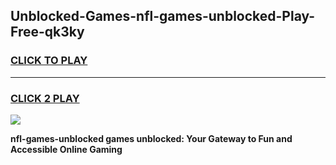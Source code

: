 
## Unblocked-Games-nfl-games-unblocked-Play-Free-qk3ky
<h3>
<a href="https://premium76.site?title=nfl-games-unblocked&ref=21A">CLICK TO PLAY</a></h3>
<hr>

<h3>
<a href="https://premium76.site?title=nfl-games-unblocked&ref=21A">CLICK 2 PLAY</a>
  
</h3>

<a href="https://premium76.site?title=nfl-games-unblocked&ref=21A"><img src="https://clearcache.store/games.png"></a>


**nfl-games-unblocked games unblocked: Your Gateway to Fun and Accessible Online Gaming**
